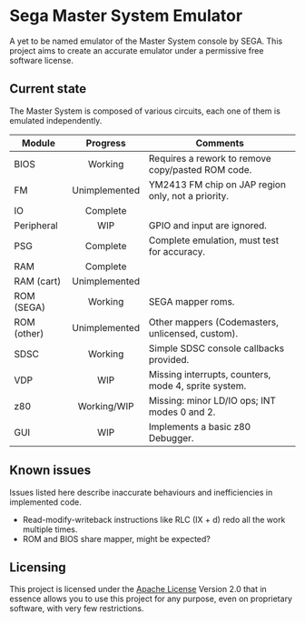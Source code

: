 # Sega Master System Emulator #

A yet to be named emulator of the Master System console by SEGA. This project
aims to create an accurate emulator under a permissive free software license.

## Current state ##

The Master System is composed of various circuits, each one of them is
emulated independently.

| Module        | Progress        | Comments                                            |
| ------------- |:---------------:| --------------------------------------------------- |
| BIOS          | Working         | Requires a rework to remove copy/pasted ROM code.   |
| FM            | Unimplemented   | YM2413 FM chip on JAP region only, not a priority.  |
| IO            | Complete        |                                                     |
| Peripheral    | WIP             | GPIO and input are ignored.                         |
| PSG           | Complete        | Complete emulation, must test for accuracy.         |
| RAM           | Complete        |                                                     |
| RAM (cart)    | Unimplemented   |                                                     |
| ROM (SEGA)    | Working         | SEGA mapper roms.                                   |
| ROM (other)   | Unimplemented   | Other mappers (Codemasters, unlicensed, custom).    |
| SDSC          | Working         | Simple SDSC console callbacks provided.             |
| VDP           | WIP             | Missing interrupts, counters, mode 4, sprite system.|
| z80           | Working/WIP     | Missing: minor LD/IO ops; INT modes 0 and 2.        |
| GUI           | WIP             | Implements a basic z80 Debugger.                    |

## Known issues ##

Issues listed here describe inaccurate behaviours and inefficiencies in implemented code.

- Read-modify-writeback instructions like RLC (IX + d) redo all the work multiple times.
- ROM and BIOS share mapper, might be expected?

## Licensing ##

This project is licensed under the [Apache License] Version 2.0 that in essence allows 
you to use this project for any purpose, even on proprietary software, with very few
restrictions.

   [Apache License]:     http://www.apache.org/licenses/LICENSE-2.0